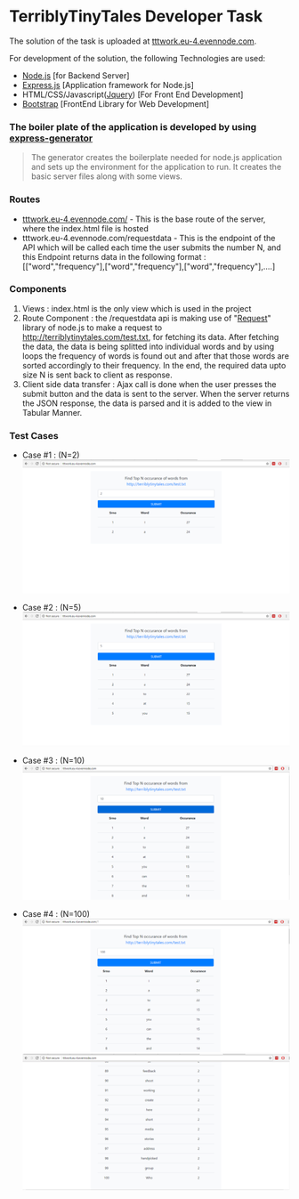 # TerriblyTinyTales Developer Task

The solution of the task is uploaded at [tttwork.eu-4.evennode.com](http://tttwork.eu-4.evennode.com). 

For development of the solution, the following Technologies are used:
  - [Node.js](https://nodejs.org/) [for Backend Server]
  - [Express.js](https://expressjs.com/) [Application framework for Node.js]
  - HTML/CSS/Javascript([Jquery](https://jquery.com/)) [For Front End Development]
  - [Bootstrap](https://getbootstrap.com/) [FrontEnd Library for Web Development]

### The boiler plate of the application is developed by using [express-generator](https://expressjs.com/en/starter/generator.html)
>The generator creates the boilerplate needed for node.js application and sets up the environment for the application to run.
>It creates the basic server files along with some views.


### Routes

* [tttwork.eu-4.evennode.com/](tttwork.eu-4.evennode.com) - This is the base route of the server, where the index.html file is hosted
* tttwork.eu-4.evennode.com/requestdata - This is the endpoint of the API which will be called each time the user submits the number N, and this Endpoint returns data in the following format :
[["word","frequency"],["word","frequency"],["word","frequency"],....]


### Components

1. Views : index.html is the only view which is used in the project
2. Route Component : the /requestdata api is making use of "[Request](https://github.com/request/request)" library of node.js to make a request to http://terriblytinytales.com/test.txt, for fetching its data. After fetching the data, the data is being splitted into individual words and by using loops the frequency of words is found out and after that those words are sorted accordingly to their frequency. In the end, the required data upto size N is sent back to client as response.
3. Client side data transfer : Ajax call is done when the user presses the submit button and the data is sent to the server. When the server returns the JSON response, the data is parsed and it is added to the view in Tabular Manner.

### Test Cases

* Case #1 : (N=2) ![N=2](https://github.com/Rohitpa7824/TerriblyTinyTalesTask/blob/master/public/images/1.png)


* Case #2 : (N=5) ![N=5](https://github.com/Rohitpa7824/TerriblyTinyTalesTask/blob/master/public/images/2.png)

* Case #3 : (N=10) ![N=10](https://github.com/Rohitpa7824/TerriblyTinyTalesTask/blob/master/public/images/3.png)

* Case #4 : (N=100) ![N=100](https://github.com/Rohitpa7824/TerriblyTinyTalesTask/blob/master/public/images/4.png) ![N=100](https://github.com/Rohitpa7824/TerriblyTinyTalesTask/blob/master/public/images/5.png)

